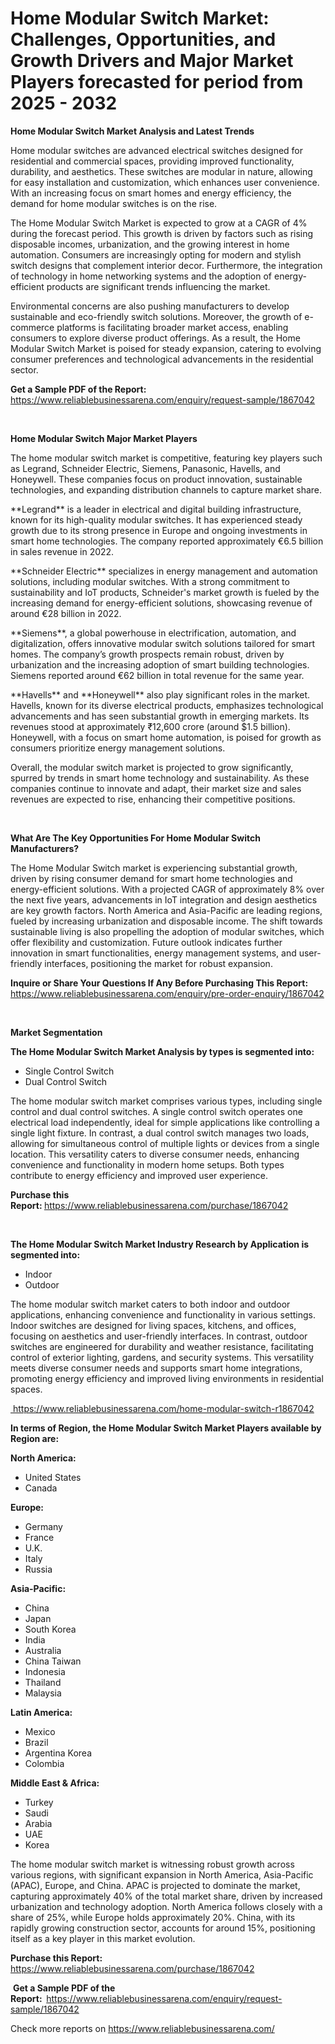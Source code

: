 <p><h1>Home Modular Switch Market: Challenges, Opportunities, and Growth Drivers and Major Market Players forecasted for period from 2025 - 2032</h1></p><p><strong>Home Modular Switch Market Analysis and Latest Trends</strong></p>
<p><p>Home modular switches are advanced electrical switches designed for residential and commercial spaces, providing improved functionality, durability, and aesthetics. These switches are modular in nature, allowing for easy installation and customization, which enhances user convenience. With an increasing focus on smart homes and energy efficiency, the demand for home modular switches is on the rise.</p><p>The Home Modular Switch Market is expected to grow at a CAGR of 4% during the forecast period. This growth is driven by factors such as rising disposable incomes, urbanization, and the growing interest in home automation. Consumers are increasingly opting for modern and stylish switch designs that complement interior decor. Furthermore, the integration of technology in home networking systems and the adoption of energy-efficient products are significant trends influencing the market.</p><p>Environmental concerns are also pushing manufacturers to develop sustainable and eco-friendly switch solutions. Moreover, the growth of e-commerce platforms is facilitating broader market access, enabling consumers to explore diverse product offerings. As a result, the Home Modular Switch Market is poised for steady expansion, catering to evolving consumer preferences and technological advancements in the residential sector.</p></p>
<p><strong>Get a Sample PDF of the Report:&nbsp;</strong> <a href="https://www.reliablebusinessarena.com/enquiry/request-sample/1867042?utm_campaign=3558&utm_medium=2&utm_source=Github&utm_content=ia&utm_term=05042025&utm_id=home-modular-switch">https://www.reliablebusinessarena.com/enquiry/request-sample/1867042</a></p>
<p>&nbsp;</p>
<p><strong>Home Modular Switch Major Market Players</strong></p>
<p><p>The home modular switch market is competitive, featuring key players such as Legrand, Schneider Electric, Siemens, Panasonic, Havells, and Honeywell. These companies focus on product innovation, sustainable technologies, and expanding distribution channels to capture market share.</p><p>**Legrand** is a leader in electrical and digital building infrastructure, known for its high-quality modular switches. It has experienced steady growth due to its strong presence in Europe and ongoing investments in smart home technologies. The company reported approximately €6.5 billion in sales revenue in 2022.</p><p>**Schneider Electric** specializes in energy management and automation solutions, including modular switches. With a strong commitment to sustainability and IoT products, Schneider's market growth is fueled by the increasing demand for energy-efficient solutions, showcasing revenue of around €28 billion in 2022.</p><p>**Siemens**, a global powerhouse in electrification, automation, and digitalization, offers innovative modular switch solutions tailored for smart homes. The company’s growth prospects remain robust, driven by urbanization and the increasing adoption of smart building technologies. Siemens reported around €62 billion in total revenue for the same year.</p><p>**Havells** and **Honeywell** also play significant roles in the market. Havells, known for its diverse electrical products, emphasizes technological advancements and has seen substantial growth in emerging markets. Its revenues stood at approximately ₹12,600 crore (around $1.5 billion). Honeywell, with a focus on smart home automation, is poised for growth as consumers prioritize energy management solutions.</p><p>Overall, the modular switch market is projected to grow significantly, spurred by trends in smart home technology and sustainability. As these companies continue to innovate and adapt, their market size and sales revenues are expected to rise, enhancing their competitive positions.</p></p>
<p>&nbsp;</p>
<p><strong>What Are The Key Opportunities For Home Modular Switch Manufacturers?</strong></p>
<p><p>The Home Modular Switch market is experiencing substantial growth, driven by rising consumer demand for smart home technologies and energy-efficient solutions. With a projected CAGR of approximately 8% over the next five years, advancements in IoT integration and design aesthetics are key growth factors. North America and Asia-Pacific are leading regions, fueled by increasing urbanization and disposable income. The shift towards sustainable living is also propelling the adoption of modular switches, which offer flexibility and customization. Future outlook indicates further innovation in smart functionalities, energy management systems, and user-friendly interfaces, positioning the market for robust expansion.</p></p>
<p><strong>Inquire or Share Your Questions If Any Before Purchasing This Report:</strong> <a href="https://www.reliablebusinessarena.com/enquiry/pre-order-enquiry/1867042?utm_campaign=3558&utm_medium=2&utm_source=Github&utm_content=ia&utm_term=05042025&utm_id=home-modular-switch">https://www.reliablebusinessarena.com/enquiry/pre-order-enquiry/1867042</a></p>
<p>&nbsp;</p>
<p><strong>Market Segmentation</strong></p>
<p><strong>The Home Modular Switch Market Analysis by types is segmented into:</strong></p>
<p><ul><li>Single Control Switch</li><li>Dual Control Switch</li></ul></p>
<p><p>The home modular switch market comprises various types, including single control and dual control switches. A single control switch operates one electrical load independently, ideal for simple applications like controlling a single light fixture. In contrast, a dual control switch manages two loads, allowing for simultaneous control of multiple lights or devices from a single location. This versatility caters to diverse consumer needs, enhancing convenience and functionality in modern home setups. Both types contribute to energy efficiency and improved user experience.</p></p>
<p><strong>Purchase this Report:&nbsp;</strong><a href="https://www.reliablebusinessarena.com/purchase/1867042?utm_campaign=3558&utm_medium=2&utm_source=Github&utm_content=ia&utm_term=05042025&utm_id=home-modular-switch">https://www.reliablebusinessarena.com/purchase/1867042</a></p>
<p>&nbsp;</p>
<p><strong>The Home Modular Switch Market Industry Research by Application is segmented into:</strong></p>
<p><ul><li>Indoor</li><li>Outdoor</li></ul></p>
<p><p>The home modular switch market caters to both indoor and outdoor applications, enhancing convenience and functionality in various settings. Indoor switches are designed for living spaces, kitchens, and offices, focusing on aesthetics and user-friendly interfaces. In contrast, outdoor switches are engineered for durability and weather resistance, facilitating control of exterior lighting, gardens, and security systems. This versatility meets diverse consumer needs and supports smart home integrations, promoting energy efficiency and improved living environments in residential spaces.</p></p>
<p><a href="https://www.reliablebusinessarena.com/home-modular-switch-r1867042?utm_campaign=3558&utm_medium=2&utm_source=Github&utm_content=ia&utm_term=05042025&utm_id=home-modular-switch">&nbsp;https://www.reliablebusinessarena.com/home-modular-switch-r1867042</a></p>
<p><strong>In terms of Region, the Home Modular Switch Market Players available by Region are:</strong></p>
<p>
    <p> <strong> North America: </strong>
        <ul>
            <li>United States</li>
            <li>Canada</li>
        </ul>
        </p> 
    <p> <strong> Europe: </strong>
        <ul>
            <li>Germany</li>
            <li>France</li>
            <li>U.K.</li>
            <li>Italy</li>
            <li>Russia</li>
        </ul>
        </p> 
    <p> <strong> Asia-Pacific: </strong>
        <ul>
            <li>China</li>
            <li>Japan</li>
            <li>South Korea</li>
            <li>India</li>
            <li>Australia</li>
            <li>China Taiwan</li>
            <li>Indonesia</li>
            <li>Thailand</li>
            <li>Malaysia</li>
        </ul>
        </p> 
    <p> <strong> Latin America: </strong>
        <ul>
            <li>Mexico</li>
            <li>Brazil</li>
            <li>Argentina Korea</li>
            <li>Colombia</li>
        </ul>
        </p> 
    <p> <strong> Middle East & Africa: </strong>
        <ul>
            <li>Turkey</li>
            <li>Saudi</li>
            <li>Arabia</li>
            <li>UAE</li>
            <li>Korea</li>
        </ul>
    </p>
    </p>
<p><p>The home modular switch market is witnessing robust growth across various regions, with significant expansion in North America, Asia-Pacific (APAC), Europe, and China. APAC is projected to dominate the market, capturing approximately 40% of the total market share, driven by increased urbanization and technology adoption. North America follows closely with a share of 25%, while Europe holds approximately 20%. China, with its rapidly growing construction sector, accounts for around 15%, positioning itself as a key player in this market evolution.</p></p>
<p><strong>Purchase this Report: </strong><a href="https://www.reliablebusinessarena.com/purchase/1867042?utm_campaign=3558&utm_medium=2&utm_source=Github&utm_content=ia&utm_term=05042025&utm_id=home-modular-switch">https://www.reliablebusinessarena.com/purchase/1867042</a></p>
<p>&nbsp;<strong>Get a Sample PDF of the Report:&nbsp;&nbsp;</strong><a href="https://www.reliablebusinessarena.com/enquiry/request-sample/1867042?utm_campaign=3558&utm_medium=2&utm_source=Github&utm_content=ia&utm_term=05042025&utm_id=home-modular-switch">https://www.reliablebusinessarena.com/enquiry/request-sample/1867042</a></p>
<p><strong></strong></p>
<p>Check more reports on <a href="https://www.reliablebusinessarena.com/?utm_campaign=3558&utm_medium=2&utm_source=Github&utm_content=ia&utm_term=05042025&utm_id=home-modular-switch">https://www.reliablebusinessarena.com/</a></p>